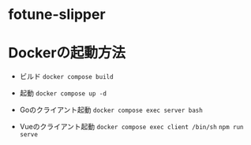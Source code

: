# fotune-slipper

# Dockerの起動方法
- ビルド
`docker compose build`
- 起動
`docker compose up -d`
- Goのクライアント起動
`docker compose exec server bash`

- Vueのクライアント起動
`docker compose exec client /bin/sh`
`npm run serve`
